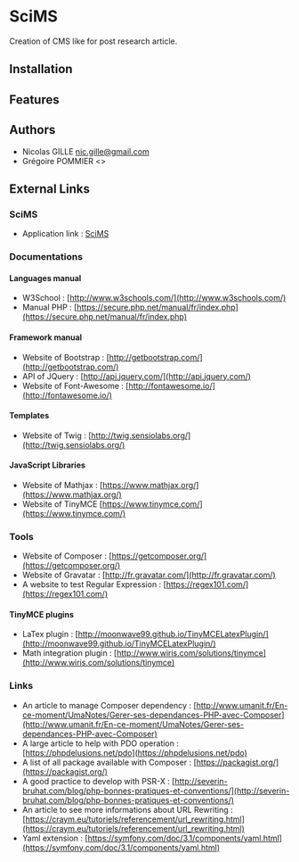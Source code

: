 # SciMS
Creation of CMS like for post research article.

## Installation

## Features

## Authors
* Nicolas GILLE <nic.gille@gmail.com>
* Grégoire POMMIER <>


## External Links
### SciMS
* Application link : [SciMS](http://scims.nicolas-gille.fr/web/index.php)

### Documentations
#### Languages manual
* W3School : [http://www.w3schools.com/](http://www.w3schools.com/)
* Manual PHP : [https://secure.php.net/manual/fr/index.php](https://secure.php.net/manual/fr/index.php)

#### Framework manual
* Website of Bootstrap : [http://getbootstrap.com/](http://getbootstrap.com/)
* API of JQuery : [http://api.jquery.com/](http://api.jquery.com/)
* Website of Font-Awesome : [http://fontawesome.io/](http://fontawesome.io/)

#### Templates
* Website of Twig : [http://twig.sensiolabs.org/](http://twig.sensiolabs.org/)

#### JavaScript Libraries
* Website of Mathjax : [https://www.mathjax.org/](https://www.mathjax.org/)
* Website of TinyMCE [https://www.tinymce.com/](https://www.tinymce.com/)

### Tools
* Website of Composer : [https://getcomposer.org/](https://getcomposer.org/)
* Website of Gravatar : [http://fr.gravatar.com/](http://fr.gravatar.com/)
* A website to test Regular Expression : [https://regex101.com/](https://regex101.com/)

#### TinyMCE plugins
* LaTex plugin : [http://moonwave99.github.io/TinyMCELatexPlugin/](http://moonwave99.github.io/TinyMCELatexPlugin/)
* Math integration plugin : [http://www.wiris.com/solutions/tinymce](http://www.wiris.com/solutions/tinymce)

### Links
* An article to manage Composer dependency : [http://www.umanit.fr/En-ce-moment/UmaNotes/Gerer-ses-dependances-PHP-avec-Composer](http://www.umanit.fr/En-ce-moment/UmaNotes/Gerer-ses-dependances-PHP-avec-Composer)
* A large article to help with PDO operation : [https://phpdelusions.net/pdo](https://phpdelusions.net/pdo)
* A list of all package available with Composer : [https://packagist.org/](https://packagist.org/)
* A good practice to develop with PSR-X : [http://severin-bruhat.com/blog/php-bonnes-pratiques-et-conventions/](http://severin-bruhat.com/blog/php-bonnes-pratiques-et-conventions/)
* An article to see more informations about URL Rewriting : [https://craym.eu/tutoriels/referencement/url_rewriting.html](https://craym.eu/tutoriels/referencement/url_rewriting.html)
* Yaml extension : [https://symfony.com/doc/3.1/components/yaml.html](https://symfony.com/doc/3.1/components/yaml.html)

